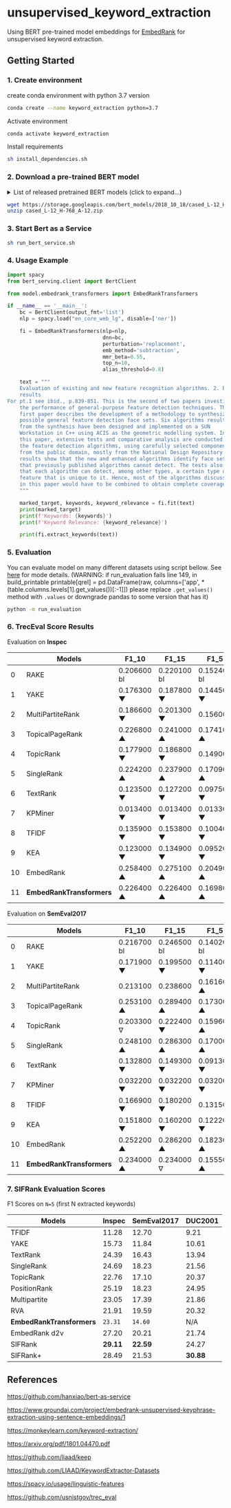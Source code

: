 # unsupervised_keyword_extraction
Using BERT pre-trained model embeddings for [EmbedRank](https://github.com/swisscom/ai-research-keyphrase-extraction) for unsupervised keyword extraction.

## Getting Started

### 1. Create environment
create conda environment with python 3.7 version
```bash
conda create --name keyword_extraction python=3.7
```

Activate environment
```bash
conda activate keyword_extraction
```

Install requirements
```bash
sh install_dependencies.sh
```

### 2. Download a pre-trained BERT model

<details>
 <summary>List of released pretrained BERT models (click to expand...)</summary>


<table>
<tr><td><a href="https://storage.googleapis.com/bert_models/2018_10_18/uncased_L-12_H-768_A-12.zip">BERT-Base, Uncased</a></td><td>12-layer, 768-hidden, 12-heads, 110M parameters</td></tr>
<tr><td><a href="https://storage.googleapis.com/bert_models/2018_10_18/uncased_L-24_H-1024_A-16.zip">BERT-Large, Uncased</a></td><td>24-layer, 1024-hidden, 16-heads, 340M parameters</td></tr>
<tr><td><a href="https://storage.googleapis.com/bert_models/2018_10_18/cased_L-12_H-768_A-12.zip">BERT-Base, Cased</a></td><td>12-layer, 768-hidden, 12-heads , 110M parameters</td></tr>
<tr><td><a href="https://storage.googleapis.com/bert_models/2018_10_18/cased_L-24_H-1024_A-16.zip">BERT-Large, Cased</a></td><td>24-layer, 1024-hidden, 16-heads, 340M parameters</td></tr>
<tr><td><a href="https://storage.googleapis.com/bert_models/2018_11_23/multi_cased_L-12_H-768_A-12.zip">BERT-Base, Multilingual Cased (New)</a></td><td>104 languages, 12-layer, 768-hidden, 12-heads, 110M parameters</td></tr>
<tr><td><a href="https://storage.googleapis.com/bert_models/2018_11_03/multilingual_L-12_H-768_A-12.zip">BERT-Base, Multilingual Cased (Old)</a></td><td>102 languages, 12-layer, 768-hidden, 12-heads, 110M parameters</td></tr>
<tr><td><a href="https://storage.googleapis.com/bert_models/2018_11_03/chinese_L-12_H-768_A-12.zip">BERT-Base, Chinese</a></td><td>Chinese Simplified and Traditional, 12-layer, 768-hidden, 12-heads, 110M parameters</td></tr>
</table>

</details>

```bash
wget https://storage.googleapis.com/bert_models/2018_10_18/cased_L-12_H-768_A-12.zip
unzip cased_L-12_H-768_A-12.zip
```

### 3. Start Bert as a Service
```bash
sh run_bert_service.sh
```


### 4. Usage Example
```python
import spacy
from bert_serving.client import BertClient

from model.embedrank_transformers import EmbedRankTransformers

if __name__ == '__main__':
    bc = BertClient(output_fmt='list')
    nlp = spacy.load("en_core_web_lg", disable=['ner'])

    fi = EmbedRankTransformers(nlp=nlp,
                               dnn=bc,
                               perturbation='replacement',
                               emb_method='subtraction',
                               mmr_beta=0.55,
                               top_n=10,
                               alias_threshold=0.8)

    text = """
    Evaluation of existing and new feature recognition algorithms. 2. Experimental
	results
For pt.1 see ibid., p.839-851. This is the second of two papers investigating
	the performance of general-purpose feature detection techniques. The
	first paper describes the development of a methodology to synthesize
	possible general feature detection face sets. Six algorithms resulting
	from the synthesis have been designed and implemented on a SUN
	Workstation in C++ using ACIS as the geometric modelling system. In
	this paper, extensive tests and comparative analysis are conducted on
	the feature detection algorithms, using carefully selected components
	from the public domain, mostly from the National Design Repository. The
	results show that the new and enhanced algorithms identify face sets
	that previously published algorithms cannot detect. The tests also show
	that each algorithm can detect, among other types, a certain type of
	feature that is unique to it. Hence, most of the algorithms discussed
	in this paper would have to be combined to obtain complete coverage
    """

    marked_target, keywords, keyword_relevance = fi.fit(text)
    print(marked_target)
    print(f'Keywords: {keywords}')
    print(f'Keyword Relevance: {keyword_relevance}')

    print(fi.extract_keywords(text))
```

### 5. Evaluation
You can evaluate model on many different datasets using script bellow. See [here](run_evaluation.py) for mode details. (WARNING: if run_evaluation fails line 149, in build_printable
    printable[qrel] = pd.DataFrame(raw, columns=['app', *(table.columns.levels[1].get_values())[:-1]]) please replace `.get_values()` method with `.values` or downgrade pandas to some version that has it)
```bash
python -m run_evaluation
```

### 6. TrecEval Score Results

Evaluation on **Inspec**

|    | Models                    | F1_10       | F1_15       | F1_5        | F1_all      | P_10        | P_15        | P_5         | map_10      | map_15      | map_5       | map_all     | recall_10   | recall_15   | recall_5    |
|----|-----------------------    |-------------|-------------|-------------|-------------|-------------|-------------|-------------|-------------|-------------|-------------|-------------|-------------|-------------|-------------|
| 0  | RAKE                      | 0.206600 bl | 0.220100 bl | 0.152400 bl | 0.220100 bl | 0.250400 bl | 0.216900 bl | 0.282300 bl | 0.100100 bl | 0.115100 bl | 0.070500 bl | 0.115100 bl | 0.188100 bl | 0.236900 bl | 0.110300 bl |
| 1  | YAKE                      | 0.176300 ▼  | 0.187800 ▼  | 0.144500 ▼  | 0.187800 ▼  | 0.208300 ▼  | 0.181400 ▼  | 0.261700 ▼  | 0.092000 ▼  | 0.104000 ▼  | 0.072700    | 0.104000 ▼  | 0.165800 ▼  | 0.214100 ▼  | 0.105400 ᐁ  |
| 2  | MultiPartiteRank          | 0.186600 ▼  | 0.201300 ▼  | 0.156000    | 0.201300 ▼  | 0.221000 ▼  | 0.190600 ▼  | 0.285600    | 0.101700    | 0.114100    | 0.081100 ▲  | 0.114100    | 0.171200 ▼  | 0.216600 ▼  | 0.113000    |
| 3  | TopicalPageRank           | 0.226800 ▲  | 0.241000 ▲  | 0.174100 ▲  | 0.241000 ▲  | 0.272700 ▲  | 0.233700 ▲  | 0.319600 ▲  | 0.116500 ▲  | 0.133500 ▲  | 0.084200 ▲  | 0.133500 ▲  | 0.206600 ▲  | 0.257900 ▲  | 0.126100 ▲  |
| 4  | TopicRank                 | 0.177900 ▼  | 0.186800 ▼  | 0.149000    | 0.186800 ▼  | 0.211100 ▼  | 0.175300 ▼  | 0.272300    | 0.093800 ▼  | 0.103000 ▼  | 0.075100 ᐃ  | 0.103000 ▼  | 0.161300 ▼  | 0.195600 ▼  | 0.107800    |
| 5  | SingleRank                | 0.224200 ▲  | 0.237900 ▲  | 0.170900 ▲  | 0.237900 ▲  | 0.269600 ▲  | 0.231400 ▲  | 0.313500 ▲  | 0.114400 ▲  | 0.131200 ▲  | 0.082600 ▲  | 0.131200 ▲  | 0.204800 ▲  | 0.256300 ▲  | 0.123800 ▲  |
| 6  | TextRank                  | 0.123500 ▼  | 0.127200 ▼  | 0.097500 ▼  | 0.127200 ▼  | 0.140900 ▼  | 0.106500 ▼  | 0.177800 ▼  | 0.050600 ▼  | 0.052900 ▼  | 0.040900 ▼  | 0.052900 ▼  | 0.102100 ▼  | 0.113100 ▼  | 0.068900 ▼  |
| 7  | KPMiner                   | 0.013400 ▼  | 0.013400 ▼  | 0.013300 ▼  | 0.013400 ▼  | 0.011700 ▼  | 0.007800 ▼  | 0.022900 ▼  | 0.006600 ▼  | 0.006600 ▼  | 0.006600 ▼  | 0.006600 ▼  | 0.008400 ▼  | 0.008400 ▼  | 0.008200 ▼  |
| 8  | TFIDF                     | 0.135900 ▼  | 0.153800 ▼  | 0.100400 ▼  | 0.153800 ▼  | 0.157100 ▼  | 0.146000 ▼  | 0.176400 ▼  | 0.059300 ▼  | 0.069900 ▼  | 0.043900 ▼  | 0.069900 ▼  | 0.129700 ▼  | 0.178100 ▼  | 0.074100 ▼  |
| 9  | KEA                       | 0.123000 ▼  | 0.134900 ▼  | 0.095200 ▼  | 0.134900 ▼  | 0.142700 ▼  | 0.128700 ▼  | 0.166600 ▼  | 0.053600 ▼  | 0.061300 ▼  | 0.041300 ▼  | 0.061300 ▼  | 0.117400 ▼  | 0.156100 ▼  | 0.070500 ▼  |
| 10 | EmbedRank                 | 0.258400 ▲  | 0.275100 ▲  | 0.204900 ▲  | 0.275100 ▲  | 0.314700 ▲  | 0.266800 ▲  | 0.384200 ▲  | 0.144400 ▲  | 0.165200 ▲  | 0.106200 ▲  | 0.165200 ▲  | 0.231900 ▲  | 0.288500 ▲  | 0.146700 ▲  |
| 11 | **EmbedRankTransformers** | 0.226400 ▲  | 0.226400 ▲  | 0.169800 ▲  | 0.226400 ▲  | 0.271900 ▲  | 0.181300 ▼  | 0.314700 ▲  | 0.112900 ▲  | 0.112900    | 0.081100 ▲  | 0.112900    | 0.202800 ▲  | 0.202800 ▼  | 0.122500 ▲  |


Evaluation on **SemEval2017**

|    | Models                    | F1_10       | F1_15       | F1_5        | F1_all      | P_10        | P_15        | P_5         | map_10      | map_15      | map_5       | map_all     | recall_10   | recall_15   | recall_5    |
|----|---------------------------|-------------|-------------|-------------|-------------|-------------|-------------|-------------|-------------|-------------|-------------|-------------|-------------|-------------|-------------|
| 0  | RAKE                      | 0.216700 bl | 0.246500 bl | 0.140200 bl | 0.246500 bl | 0.299600 bl | 0.272200 bl | 0.309500 bl | 0.093700 bl | 0.114600 bl | 0.058200 bl | 0.114600 bl | 0.179000 bl | 0.240200 bl | 0.093700 bl |
| 1  | YAKE                      | 0.171900 ▼  | 0.199500 ▼  | 0.114000 ▼  | 0.199500 ▼  | 0.235900 ▼  | 0.219300 ▼  | 0.249100 ▼  | 0.073400 ▼  | 0.088400 ▼  | 0.049900 ▼  | 0.088400 ▼  | 0.143300 ▼  | 0.196300 ▼  | 0.076600 ▼  |
| 2  | MultiPartiteRank          | 0.213100    | 0.238600    | 0.161600 ▲  | 0.238600    | 0.297000    | 0.264200    | 0.358600 ▲  | 0.106400 ▲  | 0.125700 ᐃ  | 0.077000 ▲  | 0.125700 ᐃ  | 0.175600    | 0.231900    | 0.108100 ▲  |
| 3  | TopicalPageRank           | 0.253100 ▲  | 0.289400 ▲  | 0.173000 ▲  | 0.289400 ▲  | 0.350900 ▲  | 0.319300 ▲  | 0.382200 ▲  | 0.124600 ▲  | 0.152900 ▲  | 0.081500 ▲  | 0.152900 ▲  | 0.208700 ▲  | 0.281400 ▲  | 0.115900 ▲  |
| 4  | TopicRank                 | 0.203300 ᐁ  | 0.222400 ▼  | 0.159600 ▲  | 0.222400 ▼  | 0.285600    | 0.247600 ▼  | 0.357800 ▲  | 0.100500    | 0.116500    | 0.075300 ▲  | 0.116500    | 0.166300 ᐁ  | 0.213400 ▼  | 0.106200 ▲  |
| 5  | SingleRank                | 0.248100 ▲  | 0.286300 ▲  | 0.170000 ▲  | 0.286300 ▲  | 0.343800 ▲  | 0.316400 ▲  | 0.373200 ▲  | 0.120700 ▲  | 0.149300 ▲  | 0.078600 ▲  | 0.149300 ▲  | 0.204500 ▲  | 0.278000 ▲  | 0.114000 ▲  |
| 6  | TextRank                  | 0.132800 ▼  | 0.149300 ▼  | 0.091300 ▼  | 0.149300 ▼  | 0.185000 ▼  | 0.158400 ▼  | 0.206500 ▼  | 0.050100 ▼  | 0.057100 ▼  | 0.035400 ▼  | 0.057100 ▼  | 0.107000 ▼  | 0.134700 ▼  | 0.060700 ▼  |
| 7  | KPMiner                   | 0.032200 ▼  | 0.032200 ▼  | 0.032000 ▼  | 0.032200 ▼  | 0.034100 ▼  | 0.022900 ▼  | 0.066900 ▼  | 0.016300 ▼  | 0.016400 ▼  | 0.016100 ▼  | 0.016400 ▼  | 0.018900 ▼  | 0.019100 ▼  | 0.018700 ▼  |
| 8  | TFIDF                     | 0.166900 ▼  | 0.180200 ▼  | 0.131500    | 0.180200 ▼  | 0.235500 ▼  | 0.200900 ▼  | 0.297400    | 0.076700 ▼  | 0.087500 ▼  | 0.058100    | 0.087500 ▼  | 0.137200 ▼  | 0.175400 ▼  | 0.087600    |
| 9  | KEA                       | 0.151800 ▼  | 0.160200 ▼  | 0.122200 ▼  | 0.160200 ▼  | 0.214000 ▼  | 0.178400 ▼  | 0.276300 ᐁ  | 0.069400 ▼  | 0.077400 ▼  | 0.053800    | 0.077400 ▼  | 0.124700 ▼  | 0.156200 ▼  | 0.081600 ▼  |
| 10 | EmbedRank                 | 0.252200 ▲  | 0.286200 ▲  | 0.182300 ▲  | 0.286200 ▲  | 0.352300 ▲  | 0.316800 ▲  | 0.406500 ▲  | 0.131800 ▲  | 0.158600 ▲  | 0.090600 ▲  | 0.158600 ▲  | 0.206800 ▲  | 0.276400 ▲  | 0.121700 ▲  |
| 11 | **EmbedRankTransformers** | 0.234000 ▲  | 0.234000 ᐁ  | 0.155500 ▲  | 0.234000 ᐁ  | 0.324500 ▲  | 0.216400 ▼  | 0.345200 ▲  | 0.105700 ▲  | 0.105700 ᐁ  | 0.068700 ▲  | 0.105700 ᐁ  | 0.191300 ▲  | 0.191300 ▼  | 0.103800 ▲  |


### 7. SIFRank Evaluation Scores 
F1 Scores on `N=5` (first N extracted keywords)

| Models                    | Inspec       | SemEval2017   | DUC2001      |
|---------------------------|--------------|---------------|--------------|
| TFIDF                     | 11.28        | 12.70         |  9.21        |
| YAKE                      | 15.73        | 11.84         | 10.61        |
| TextRank                  | 24.39        | 16.43         | 13.94        |
| SingleRank                | 24.69        | 18.23         | 21.56        |
| TopicRank                 | 22.76        | 17.10         | 20.37        |
| PositionRank              | 25.19        | 18.23         | 24.95        |
| Multipartite              | 23.05        | 17.39         | 21.86        |
| RVA                       | 21.91        | 19.59         | 20.32        |
| **EmbedRankTransformers** |`23.31`       | `14.60`       | N/A          |
| EmbedRank d2v             | 27.20        | 20.21         | 21.74        |
| SIFRank                   | **29.11**    | **22.59**     | 24.27        |
| SIFRank+                  | 28.49        | 21.53         | **30.88**    |


## References
https://github.com/hanxiao/bert-as-service

https://www.groundai.com/project/embedrank-unsupervised-keyphrase-extraction-using-sentence-embeddings/1

https://monkeylearn.com/keyword-extraction/

https://arxiv.org/pdf/1801.04470.pdf

https://github.com/liaad/keep

https://github.com/LIAAD/KeywordExtractor-Datasets

https://spacy.io/usage/linguistic-features

https://github.com/usnistgov/trec_eval